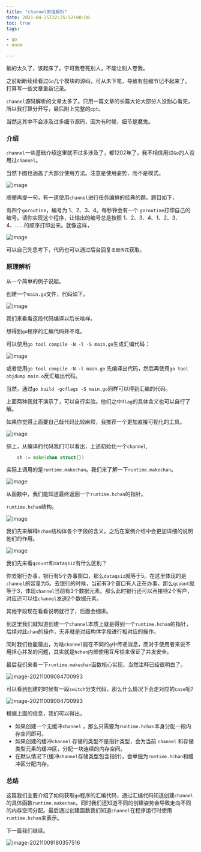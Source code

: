 ```yaml
---
title: "channel原理解析"
date: 2021-04-25T22:25:52+08:00 
toc: true 
tags:

- go
- enum

---
```




躺的太久了，该起床了。宁可我卷死别人，不能让别人卷我。

之前断断续续看过`Go`几个模块的源码，可从未下笔，导致有些细节记不起来了。打算写一些文章重新记录。

`channel`源码解析的文章太多了。只用一篇文章的长篇大论大部分人没耐心看完，所以我打算分开写，最后附上完整的`ppt`。

当然这其中不会涉及过多细节源码，因为有时候，细节是魔鬼。



### 介绍

`channel`一些基础介绍这里就不过多涉及了，都1202年了，我不相信用过`Go`的人没用过`channel`。

当然下图也涵盖了大部分使用方法。注意是使用姿势，而不是模式。

![image](https://cdn.syst.top/use-channel.png)



顺便再提一句，有一道使用`channel`进行任务编排的经典的题。题目如下，

有四个`goroutine`，编号为 1、2、3、4。每秒钟会有一个 `goroutine`打印自己的编号。请你实现这个程序，让输出的编号总是按照 1、2、3、4、1、2、3、4、……的顺序打印出来。就像这样，

![image](https://cdn.syst.top/channel-gif.gif)



可以自己先思考下，代码也可以通过后台回复`击鼓传花`获取。



### 原理解析

从一个简单的例子说起。

创建一个`main.go`文件，代码如下，

![image](https://cdn.syst.top/ch-send.png)

我们来看看这段代码编译以后长啥样。

想得到`go`程序的汇编代码并不难。

可以使用`go tool compile -N -l -S main.go`生成汇编代码：

![image](https://cdn.syst.top/compile-channel.png)



或者使用`go tool compile -N -l main.go` 先编译出代码，然后再使用`go tool objdump main.o`反汇编出代码。 

当然，通过`go build -gcflags -S main.go`同样可以得到汇编的代码。



上面两种我就不演示了，可以自行实验。他们之中`flag`的具体含义也可以自行了解。



如果你觉得上面要自己敲代码比较麻烦，我推荐一个更加直接可视化的工具。

![image](https://cdn.syst.top/compile-show.png)



综上，从编译的代码我们可以看出，上述初始化一个`channel`,

```go
	ch := make(chan struct{})
```

实际上调用的是`runtime.makechan`。我们来了解一下`runtime.makechan`。

![image](https://cdn.syst.top/makechannel.png)

从函数中，我们能知道最终返回一个`runtime.hchan`的指针。

`runtime.hchan`结构。

![image](https://cdn.syst.top/hchan.png)



我们先来解释`hchan`结构体各个字段的含义，之后在案例介绍中会更加详细的说明他们的作用。

![image](https://cdn.syst.top/hchan-detail2.png)

我们先来看`qcount`和`dataqsiz`有什么区别？

你去银行办事，银行有5个办事窗口，那么`dataqsiz`就等于5。在这里体现的是`channel`的容量为5。去银行的时候，当前有3个窗口有人正在办事，那么`qcount`就等于3，体现`channel`当前有3个数据元素。那么此时银行还可以再接待2个客户，对应还可以往`channel`发送2个数据元素。



其他字段现在看看说明就行了，后面会细讲。

到这里我们就知道创建一个`channel`本质上就是得到一个`runtime.hchan`的指针，后续对此`chan`的操作，无非就是对结构体字段进行相对应的操作。

同时我们也能猜出，为啥`channel`能在不同的`g`中传递消息，而对于使用者来说不用担心并发的问题，其实就是`hchan`内部使用互斥锁来保证了并发安全。

最后我们来看一下`runtime.makechan`函数核心实现，当然注释已经很明白了。

![image-20211009084700993](https://cdn.syst.top/makechan2.png)

可以看到创建的时候有一段`switch`分支代码，那么什么情况下会走对应的`case`呢?

![image-20211009084700993](https://cdn.syst.top/make-zi.png)

根据上面的信息，我们可以得出，

- 如果创建一个无缓冲`channel` ，那么只需要为`runtime.hchan`本身分配一段内存空间即可。
- 如果创建的缓冲`channel` 存储的类型不是指针类型，会为当前 `channel` 和存储类型元素的缓冲区，分配一块连续的内存空间。
- 在默认情况下(缓冲`channel`存储类型包含指针)，会单独为`runtime.hchan`和缓冲区分配内存。



### 总结

这篇我们主要介绍了如何获取`go`程序的汇编代码，通过汇编代码知道创建`channel`的具体函数`runtime.makechan`，同时我们还知道不同的创建姿势会导致走向不同的内存空间分配。最后通过创建函数我们知道`channel`在程序运行时使用`runtime.hchan`来表示。

下一篇我们继续。





![image-20211009180357516](/Users/wuqinqiang/Desktop/image-20211009180357516.png)
